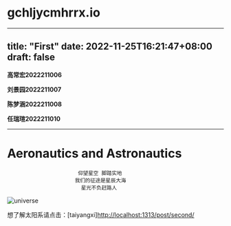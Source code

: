 # gchljycmhrrx.io
---
title: "First"
date: 2022-11-25T16:21:47+08:00
draft: false
---
**高常宏2022211006** 

**刘景园2022211007**  

**陈梦涵2022211008**  

**任瑞瑄2022211010**

---
# Aeronautics and Astronautics
                           仰望星空 脚踏实地
                          我们的征途是星辰大海
                            星光不负赶路人
![universe](https://pic2.zhimg.com/v2-72104cf39fbbfe86cfa3898885caa745_r.jpg?source=172ae18b "universe")

想了解太阳系请点击：[taiyangxi]<http://localhost:1313/post/second/>


